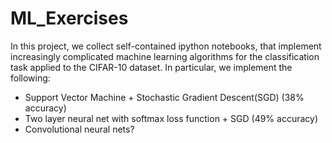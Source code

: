 # ML_Exercises

In this project, we collect self-contained ipython notebooks, that implement increasingly complicated machine learning algorithms for the classification task applied to the CIFAR-10 dataset.  In particular, we implement the following:

* Support Vector Machine + Stochastic Gradient Descent(SGD) (38% accuracy)
* Two layer neural net with softmax loss function + SGD (49% accuracy)
* Convolutional neural nets?
